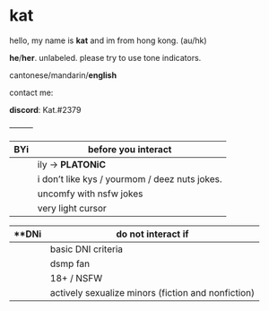 # kat 


hello, my name is **kat** and im from hong kong. (au/hk)


**he**/**her**. unlabeled. please try to use tone indicators. 


cantonese/mandarin/**english** 


contact me:


**discord**: Kat.#2379




———




| **BYi** | **before you interact** |
| --- | ------------------- |
|     | ily → **PLATONiC** |
|     | i don’t like kys / yourmom / deez nuts jokes. |
|     | uncomfy with nsfw jokes |
|     | very light cursor |


| **DNi | **do not interact if** |
| --- | ------------------ |
|     | basic DNI criteria |
|     | dsmp fan |
|     | 18+ / NSFW |
|     | actively sexualize minors (fiction and nonfiction) |
